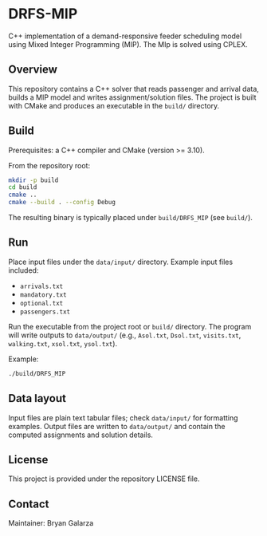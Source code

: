 # DRFS-MIP

C++ implementation of a demand-responsive feeder scheduling model using Mixed Integer Programming (MIP). The MIp is solved using CPLEX. 

## Overview

This repository contains a C++ solver that reads passenger and arrival data, builds a MIP model and writes assignment/solution files. The project is built with CMake and produces an executable in the `build/` directory.

## Build

Prerequisites: a C++ compiler and CMake (version >= 3.10).

From the repository root:

```bash
mkdir -p build
cd build
cmake ..
cmake --build . --config Debug
```

The resulting binary is typically placed under `build/DRFS_MIP` (see `build/`).

## Run

Place input files under the `data/input/` directory. Example input files included:

- `arrivals.txt`
- `mandatory.txt`
- `optional.txt`
- `passengers.txt`

Run the executable from the project root or `build/` directory. The program will write outputs to `data/output/` (e.g., `Asol.txt`, `Dsol.txt`, `visits.txt`, `walking.txt`, `xsol.txt`, `ysol.txt`).

Example:

```bash
./build/DRFS_MIP
```

## Data layout

Input files are plain text tabular files; check `data/input/` for formatting examples. Output files are written to `data/output/` and contain the computed assignments and solution details.

## License

This project is provided under the repository LICENSE file.

## Contact

Maintainer: Bryan Galarza
